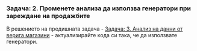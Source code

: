 ### Задача: 2. Променете анализа да използва генератори при зареждане на продажбите

В решението на предишната задача - [Задача: 3. Анализ на данни от верига магазини](http://python3.softuni.bg/student/lecture/assignment/56a4ab616e8efb456bd29b06/) - aктуализирайте кода си така, че да използвате генератори.



